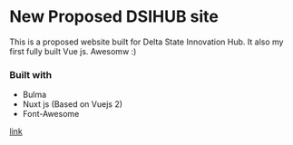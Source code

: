 # New Proposed DSIHUB site
This is a proposed website built for Delta State Innovation Hub. It also my first fully built Vue js. Awesomw :)

### Built with
 - Bulma
 - Nuxt js (Based on Vuejs 2)
 - Font-Awesome
 
 [link](https://silverman42.github.io/newDSIHUB/)

